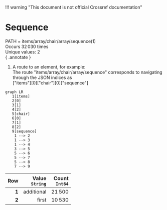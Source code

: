!!! warning "This document is not official Crossref documentation"
# Sequence
PATH = items/array/chair/array/sequence(1)  
Occurs 32 030 times  
Unique values: 2  
{ .annotate }

1. A route to an element, for example:  
   The route "items/array/chair/array/sequence" corresponds to navigating through the JSON indices as  
   ["items"][0]["chair"][0]["sequence"]  

```mermaid
graph LR
   1[items]
   2[0]
   3[1]
   4[2]
   5[chair]
   6[0]
   7[1]
   8[2]
   9[sequence]
    1 --> 2
    1 --> 3
    1 --> 4
    3 --> 5
    5 --> 6
    5 --> 7
    5 --> 8
    7 --> 9
```

| **Row** | **Value**<br>`String` | **Count**<br>`Int64` |
|--------:|----------------------:|---------------------:|
| **1**   | additional            | 21 500               |
| **2**   | first                 | 10 530               |

